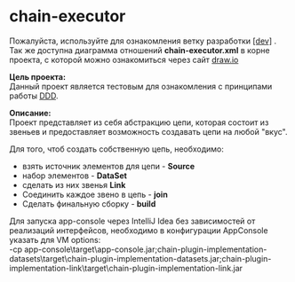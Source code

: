 # chain-executor  

Пожалуйста, используйте для ознакомления ветку разработки <a href="https://github.com/ezhov-da/chain-executor/tree/dev">[dev]</a> .  
Так же доступна диаграмма отношений **chain-executor.xml** в корне проекта, с которой можно ознакомиться через сайт <a href="https://www.draw.io">draw.io</a> 

**Цель проекта:**  
Данный проект является тестовым для ознакомления с принципами работы <a href="https://8thlight.com/blog/uncle-bob/2012/08/13/the-clean-architecture.html">DDD</a>.

**Описание:**  
Проект представляет из себя абстракцию цепи, которая состоит из звеньев и предоставляет возможность создавать цепи на любой "вкус".

Для того, чтоб создать собственную цепь, необходимо:    
* взять источник элементов для цепи - **Source**
* набор элементов - **DataSet**
* сделать из них звенья **Link**
* Соединить каждое звено в цепь - **join**
* Сделать финальную сборку - **build**


Для запуска app-console через IntelliJ Idea без зависимостей от реализаций интерфейсов, необходимо в конфигурации AppConsole указать для VM options:   
-cp app-console\target\app-console.jar;chain-plugin-implementation-datasets\target\chain-plugin-implementation-datasets.jar;chain-plugin-implementation-link\target\chain-plugin-implementation-link.jar
